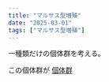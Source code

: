 ```yaml
---
title: "マルサス型増殖"
date: "2025-03-01"
tags: ["マルサス型増殖"]
---
```


一種類だけの個体群を考える。

この個体群が
[個体群](/glossary#glossary/population)